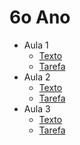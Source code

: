 # 6o Ano

- Aula 1
  - [Texto](https://drive.google.com/file/d/10B7Z7nXlX_PSuVkdqO8wstRoOio70uKt/view?usp=sharing)
  - [Tarefa](www.google.com)
- Aula 2
  - [Texto](https://drive.google.com/file/d/10B7Z7nXlX_PSuVkdqO8wstRoOio70uKt/view?usp=sharing)
  - [Tarefa](www.google.com)
- Aula 3
  - [Texto](https://drive.google.com/file/d/10B7Z7nXlX_PSuVkdqO8wstRoOio70uKt/view?usp=sharing)
  - [Tarefa](www.google.com)
